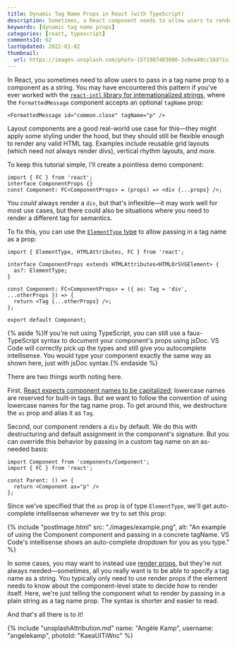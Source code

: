 ```yaml
---
title: Dynamic Tag Name Props in React (with TypeScript)
description: Sometimes, a React component needs to allow users to render a custom tag. Here's how you can pass dynamic tag names as props.
keywords: [dynamic tag name props]
categories: [react, typescript]
commentsId: 62
lastUpdated: 2022-01-02
thumbnail:
  url: https://images.unsplash.com/photo-1571907483086-3c0ea40cc16d?ixid=MnwxMjA3fDB8MHxwaG90by1wYWdlfHx8fGVufDB8fHx8&ixlib=rb-1.2.1&auto=format&fit=crop&w=1600&h=900&q=80
---
```


In React, you sometimes need to allow users to pass in a tag name prop to a component as a string. You may have encountered this pattern if you've ever worked with the [`react-intl` library for internationalized strings](https://formatjs.io/docs/react-intl/components/#formattedmessage), where the `FormattedMessage` component accepts an optional `tagName` prop:

```tsx
<FormattedMessage id="common.close" tagName="p" />
```

Layout components are a good real-world use case for this—they might apply some styling under the hood, but they should still be flexible enough to render any valid HTML tag. Examples include reusable grid layouts (which need not always render divs), vertical rhythm layouts, and more.

To keep this tutorial simple, I'll create a pointless demo component:

```tsx {data-file="components/Component/index.tsx" data-copyable=true}
import { FC } from 'react';
interface ComponentProps {}
const Component: FC<ComponentProps> = (props) => <div {...props} />;
```

You *could* always render a `div`, but that's inflexible—it may work well for most use cases, but there could also be situations where you need to render a different tag for semantics.

To fix this, you can use the [`ElementType` type](https://flow.org/en/docs/react/types/#toc-react-elementtype) to allow passing in a tag name as a prop:

```tsx {data-file="components/Component/index.tsx" data-copyable=true}
import { ElementType, HTMLAttributes, FC } from 'react';

interface ComponentProps extends HTMLAttributes<HTMLOrSVGElement> {
  as?: ElementType;
}

const Component: FC<ComponentProps> = ({ as: Tag = 'div', ...otherProps }) => {
  return <Tag {...otherProps} />;
};

export default Component;
```

{% aside %}If you're not using TypeScript, you can still use a faux-TypeScript syntax to document your component's props using jsDoc. VS Code will correctly pick up the types and still give you autocomplete intellisense. You would type your component exactly the same way as shown here, just with jsDoc syntax.{% endaside %}

There are two things worth noting here.

First, [React expects component names to be capitalized](https://reactjs.org/docs/jsx-in-depth.html#user-defined-components-must-be-capitalized); lowercase names are reserved for built-in tags. But we want to follow the convention of using lowercase names for the tag name prop. To get around this, we destructure the `as` prop and alias it as `Tag`.

Second, our component renders a `div` by default. We do this with destructuring and default assignment in the component's signature. But you can override this behavior by passing in a custom tag name on an as-needed basis:

```tsx {data-file="components/Navbar/index.tsx" data-copyable=true}
import Component from 'components/Component';
import { FC } from 'react';

const Parent: () => {
  return <Component as="p" />
};
```

Since we've specified that the `as` prop is of type `ElementType`, we'll get auto-complete intellisense whenever we try to set this prop:

{% include "postImage.html" src: "./images/example.png", alt: "An example of using the Component component and passing in a concrete tagName. VS Code's intellisense shows an auto-complete dropdown for you as you type." %}

In some cases, you may want to instead use [render props](https://reactjs.org/docs/render-props.html), but they're not always needed—sometimes, all you really want is to be able to specify a tag name as a string. You typically only need to use render props if the element needs to know about the component-level state to decide how to render itself. Here, we're just telling the component what to render by passing in a plain string as a tag name prop. The syntax is shorter and easier to read.

And that's all there is to it!

{% include "unsplashAttribution.md" name: "Angèle Kamp", username: "angelekamp", photoId: "KaeaUITiWnc" %}
